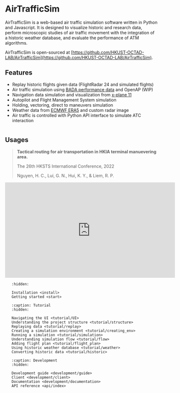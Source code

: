 # AirTrafficSim

AirTrafficSim is a web-based air traffic simulation software written in Python and Javascript. It is designed to visualize historic and research data, perform microscopic studies of air traffic movement with the integration of a historic weather database, and evaluate the performance of ATM algorithms.

AirTrafficSim is open-sourced at [https://github.com/HKUST-OCTAD-LAB/AirTrafficSim](https://github.com/HKUST-OCTAD-LAB/AirTrafficSim).

## Features

- Replay historic flights given data (FlightRadar 24 and simulated flights)
- Air traffic simulation using [BADA performance data](https://www.eurocontrol.int/model/bada) and OpenAP (WIP)
- Navigation data simulation and visualization from [x-plane 11](https://developer.x-plane.com/docs/data-development-documentation/)
- Autopilot and Flight Management System simulation
- Holding, vectoring, direct to maneuvers simulation
- Weather data from [ECMWF ERA5](https://cds.climate.copernicus.eu/cdsapp#!/dataset/reanalysis-era5-pressure-levels?tab=overview) and custom radar image
- Air traffic is controlled with Python API interface to simulate ATC interaction

```{image} images/UI_features.png
```

## Usages

> **Tactical routing for air transportation in HKIA terminal manuevering area.**
> 
> The 26th HKSTS International Conference, 2022
> 
> Nguyen, H. C., Lui, G. N., Hui, K. Y., & Liem, R. P.

<div>
<iframe width="560" height="315" src="https://www.youtube.com/embed/Vq62IG-sNQY" title="YouTube video player" frameborder="0" allow="accelerometer; autoplay; clipboard-write; encrypted-media; gyroscope; picture-in-picture" allowfullscreen></iframe>
</div>


```{toctree}
   :hidden:
   
   Installation <install>
   Getting started <start>
```

```{toctree}
   :caption: Tutorial
   :hidden:
   
   Navigating the UI <tutorial/UI>
   Understanding the project structure <tutorial/structure>
   Replaying data <tutorial/replay>
   Creating a simulation environment <tutorial/creating_env>
   Running a simulation <tutorial/simulation>
   Understanding simulation flow <tutorial/flow>
   Adding flight plan <tutorial/flight_plan>
   Using historic weather database <tutorial/weather>
   Converting historic data <tutorial/historic>
```

```{toctree}
   :caption: Development
   :hidden:
   
   Development guide <development/guide>
   Client <development/client>
   Documentation <development/documentation>
   API reference <api/index>
```
